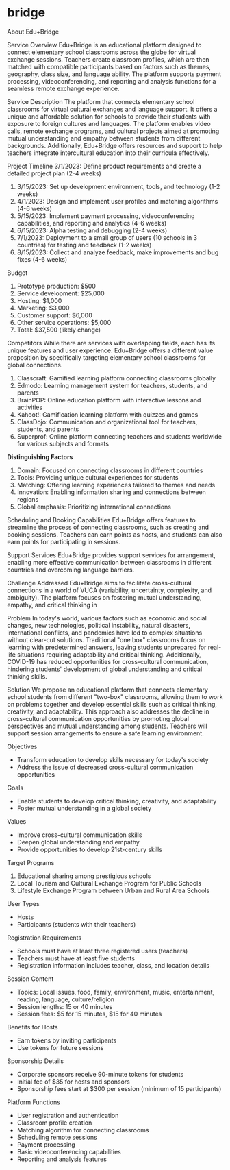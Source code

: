 # bridge 

About Edu+Bridge

Service Overview
Edu+Bridge is an educational platform designed to connect elementary school classrooms across the globe for virtual exchange sessions. Teachers create classroom profiles, which are then matched with compatible participants based on factors such as themes, geography, class size, and language ability. The platform supports payment processing, videoconferencing, and reporting and analysis functions for a seamless remote exchange experience.

Service Description
The platform that connects elementary school classrooms for virtual cultural exchanges and language support. It offers a unique and affordable solution for schools to provide their students with exposure to foreign cultures and languages. The platform enables video calls, remote exchange programs, and cultural projects aimed at promoting mutual understanding and empathy between students from different backgrounds. Additionally, Edu+Bridge offers resources and support to help teachers integrate intercultural education into their curricula effectively.

Project Timeline
3/1/2023: Define product requirements and create a detailed project plan (2-4 weeks)
1. 3/15/2023: Set up development environment, tools, and technology (1-2 weeks)
2. 4/1/2023: Design and implement user profiles and matching algorithms (4-6 weeks)
3. 5/15/2023: Implement payment processing, videoconferencing capabilities, and reporting and analytics (4-6 weeks)
4. 6/15/2023: Alpha testing and debugging (2-4 weeks)
5. 7/1/2023: Deployment to a small group of users (10 schools in 3 countries) for testing and feedback (1-2 weeks)
6. 8/15/2023: Collect and analyze feedback, make improvements and bug fixes (4-6 weeks)

Budget
1. Prototype production: $500
2. Service development: $25,000
3. Hosting: $1,000
4. Marketing: $3,000
5. Customer support: $6,000
6. Other service operations: $5,000
7. Total: $37,500 (likely change)

Competitors
While there are services with overlapping fields, each has its unique features and user experience. 
Edu+Bridge offers a different value proposition by specifically targeting elementary school classrooms for global connections.
1. Classcraft: Gamified learning platform connecting classrooms globally
2. Edmodo: Learning management system for teachers, students, and parents
3. BrainPOP: Online education platform with interactive lessons and activities
4. Kahoot!: Gamification learning platform with quizzes and games
5. ClassDojo: Communication and organizational tool for teachers, students, and parents
6. Superprof: Online platform connecting teachers and students worldwide for various subjects and formats

**Distinguishing Factors**

1. Domain: Focused on connecting classrooms in different countries
2. Tools: Providing unique cultural experiences for students
3. Matching: Offering learning experiences tailored to themes and needs
4. Innovation: Enabling information sharing and connections between regions
5. Global emphasis: Prioritizing international connections

Scheduling and Booking Capabilities
Edu+Bridge offers features to streamline the process of connecting classrooms, such as creating and booking sessions. Teachers can earn points as hosts, and students can also earn points for participating in sessions.

Support Services
Edu+Bridge provides support services for arrangement, enabling more effective communication between classrooms in different countries and overcoming language barriers.

Challenge Addressed
Edu+Bridge aims to facilitate cross-cultural connections in a world of VUCA (variability, uncertainty, complexity, and ambiguity). The platform focuses on fostering mutual understanding, empathy, and critical thinking in

Problem
In today's world, various factors such as economic and social changes, new technologies, political instability, natural disasters, international conflicts, and pandemics have led to complex situations without clear-cut solutions. Traditional "one box" classrooms focus on learning with predetermined answers, leaving students unprepared for real-life situations requiring adaptability and critical thinking. Additionally, COVID-19 has reduced opportunities for cross-cultural communication, hindering students' development of global understanding and critical thinking skills.

Solution
We propose an educational platform that connects elementary school students from different "two-box" classrooms, allowing them to work on problems together and develop essential skills such as critical thinking, creativity, and adaptability. This approach also addresses the decline in cross-cultural communication opportunities by promoting global perspectives and mutual understanding among students. Teachers will support session arrangements to ensure a safe learning environment.

Objectives
- Transform education to develop skills necessary for today's society
- Address the issue of decreased cross-cultural communication opportunities

Goals
- Enable students to develop critical thinking, creativity, and adaptability
- Foster mutual understanding in a global society

Values
- Improve cross-cultural communication skills
- Deepen global understanding and empathy
- Provide opportunities to develop 21st-century skills

Target Programs
1. Educational sharing among prestigious schools
2. Local Tourism and Cultural Exchange Program for Public Schools
3. Lifestyle Exchange Program between Urban and Rural Area Schools

User Types
- Hosts
- Participants (students with their teachers)

Registration Requirements
- Schools must have at least three registered users (teachers)
- Teachers must have at least five students
- Registration information includes teacher, class, and location details

Session Content
- Topics: Local issues, food, family, environment, music, entertainment, reading, language, culture/religion
- Session lengths: 15 or 40 minutes
- Session fees: $5 for 15 minutes, $15 for 40 minutes

Benefits for Hosts
- Earn tokens by inviting participants
- Use tokens for future sessions

Sponsorship Details
- Corporate sponsors receive 90-minute tokens for students
- Initial fee of $35 for hosts and sponsors
- Sponsorship fees start at $300 per session (minimum of 15 participants)

Platform Functions
- User registration and authentication
- Classroom profile creation
- Matching algorithm for connecting classrooms
- Scheduling remote sessions
- Payment processing
- Basic videoconferencing capabilities
- Reporting and analysis features
